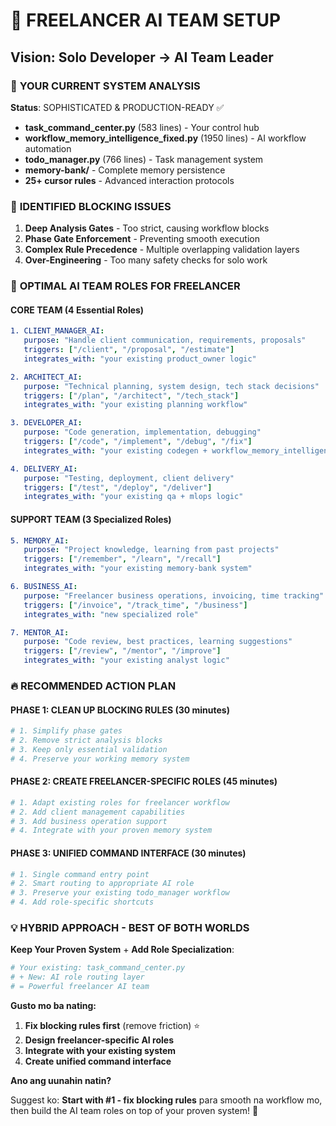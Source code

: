 # 🚀 FREELANCER AI TEAM SETUP
## Vision: Solo Developer → AI Team Leader

### 🎯 **YOUR CURRENT SYSTEM ANALYSIS**
**Status**: SOPHISTICATED & PRODUCTION-READY ✅
- **task_command_center.py** (583 lines) - Your control hub
- **workflow_memory_intelligence_fixed.py** (1950 lines) - AI workflow automation  
- **todo_manager.py** (766 lines) - Task management system
- **memory-bank/** - Complete memory persistence
- **25+ cursor rules** - Advanced interaction protocols

### 🔧 **IDENTIFIED BLOCKING ISSUES**
1. **Deep Analysis Gates** - Too strict, causing workflow blocks
2. **Phase Gate Enforcement** - Preventing smooth execution
3. **Complex Rule Precedence** - Multiple overlapping validation layers
4. **Over-Engineering** - Too many safety checks for solo work

### 🎯 **OPTIMAL AI TEAM ROLES FOR FREELANCER**

#### **CORE TEAM (4 Essential Roles)**
```yaml
1. CLIENT_MANAGER_AI:
   purpose: "Handle client communication, requirements, proposals"
   triggers: ["/client", "/proposal", "/estimate"]
   integrates_with: "your existing product_owner logic"

2. ARCHITECT_AI:  
   purpose: "Technical planning, system design, tech stack decisions"
   triggers: ["/plan", "/architect", "/tech_stack"]
   integrates_with: "your existing planning workflow"

3. DEVELOPER_AI:
   purpose: "Code generation, implementation, debugging"
   triggers: ["/code", "/implement", "/debug", "/fix"]
   integrates_with: "your existing codegen + workflow_memory_intelligence"

4. DELIVERY_AI:
   purpose: "Testing, deployment, client delivery"
   triggers: ["/test", "/deploy", "/deliver"]
   integrates_with: "your existing qa + mlops logic"
```

#### **SUPPORT TEAM (3 Specialized Roles)**
```yaml
5. MEMORY_AI:
   purpose: "Project knowledge, learning from past projects"
   triggers: ["/remember", "/learn", "/recall"]
   integrates_with: "your existing memory-bank system"

6. BUSINESS_AI:
   purpose: "Freelancer business operations, invoicing, time tracking"
   triggers: ["/invoice", "/track_time", "/business"]
   integrates_with: "new specialized role"

7. MENTOR_AI:
   purpose: "Code review, best practices, learning suggestions"
   triggers: ["/review", "/mentor", "/improve"]
   integrates_with: "your existing analyst logic"
```

### 🔥 **RECOMMENDED ACTION PLAN**

#### **PHASE 1: CLEAN UP BLOCKING RULES (30 minutes)**
```bash
# 1. Simplify phase gates
# 2. Remove strict analysis blocks  
# 3. Keep only essential validation
# 4. Preserve your working memory system
```

#### **PHASE 2: CREATE FREELANCER-SPECIFIC ROLES (45 minutes)**
```bash
# 1. Adapt existing roles for freelancer workflow
# 2. Add client management capabilities
# 3. Add business operation support
# 4. Integrate with your proven memory system
```

#### **PHASE 3: UNIFIED COMMAND INTERFACE (30 minutes)**
```bash
# 1. Single command entry point
# 2. Smart routing to appropriate AI role
# 3. Preserve your existing todo_manager workflow
# 4. Add role-specific shortcuts
```

### 💡 **HYBRID APPROACH - BEST OF BOTH WORLDS**

**Keep Your Proven System** + **Add Role Specialization**:

```python
# Your existing: task_command_center.py
# + New: AI role routing layer
# = Powerful freelancer AI team
```

**Gusto mo ba nating:**
1. **Fix blocking rules first** (remove friction) ⭐ 
2. **Design freelancer-specific AI roles** 
3. **Integrate with your existing system**
4. **Create unified command interface**

**Ano ang uunahin natin?** 

Suggest ko: **Start with #1 - fix blocking rules** para smooth na workflow mo, then build the AI team roles on top of your proven system! 🚀